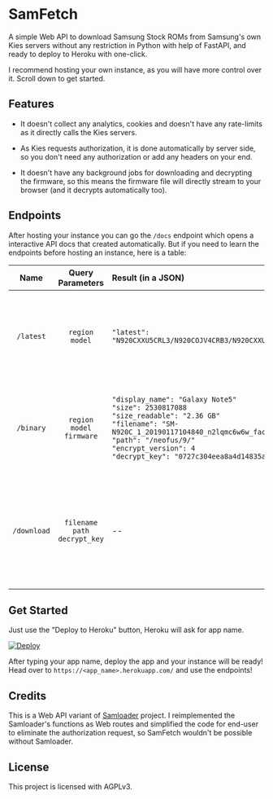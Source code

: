 # SamFetch

A simple Web API to download Samsung Stock ROMs from Samsung's own Kies servers without any restriction in Python with help of FastAPI, and ready to deploy to Heroku with one-click.

I recommend hosting your own instance, as you will have more control over it. Scroll down to get started.

## Features

* It doesn't collect any analytics, cookies and doesn't have any rate-limits as it directly calls the Kies servers.

* As Kies requests authorization, it is done automatically by server side, so you don't need any authorization or add any headers on your end.

* It doesn't have any background jobs for downloading and decrypting the firmware, so this means the firmware file will directly stream to your browser (and it decrypts automatically too).

## Endpoints

After hosting your instance you can go the `/docs` endpoint which opens a interactive API docs that created automatically. But if you need to learn the endpoints before hosting an instance, here is a table:

| Name | Query Parameters | Result (in a JSON) | Description |
|:--------------:|:------------------:|:-------------------|:------------------:|
| `/latest` | `region`<br>`model` | ```"latest": "N920CXXU5CRL3/N920COJV4CRB3/N920CXXU5CRL1/N920CXXU5CRL3"``` | Shows the latest firmware code for the device. Pass the firmware code to `/binary` endpoint. |
| `/binary`| `region`<br>`model`<br>`firmware` | ```"display_name": "Galaxy Note5"```<br>```"size": 2530817088```<br>```"size_readable": "2.36 GB"```<br>```"filename": "SM-N920C_1_20190117104840_n2lqmc6w6w_fac.zip.enc4"```<br>```"path": "/neofus/9/"```<br>```"encrypt_version": 4```<br>```"decrypt_key": "0727c304eea8a4d14835a4e6b02c0ce3"``` | Gets the binary details.<br>Pass `decrypt_key`, `filename` and `path` to `/download` endpoint. |
| `/download` | `filename`<br>`path`<br>`decrypt_key` | -- | Streams the firmware file to the browser while downloading and decrypting it. (Basically, starts the download) |


## Get Started

Just use the "Deploy to Heroku" button, Heroku will ask for app name.

[![Deploy](https://www.herokucdn.com/deploy/button.svg)](https://heroku.com/deploy?template=https://github.com/ysfchn/SamFetch)

After typing your app name, deploy the app and your instance will be ready! Head over to `https://<app_name>.herokuapp.com/` and use the endpoints!


## Credits

This is a Web API variant of [Samloader](https://github.com/nlscc/samloader) project. I reimplemented the Samloader's functions as Web routes and simplified the code for end-user to eliminate the authorization request, so SamFetch wouldn't be possible without Samloader.


## License

This project is licensed with AGPLv3.
